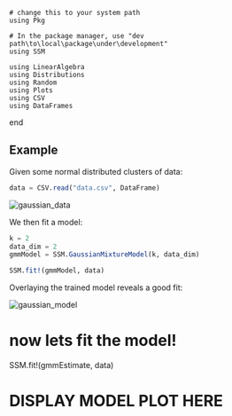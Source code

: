 


	# change this to your system path
	using Pkg

	# In the package manager, use "dev path\to\local\package\under\development"
	using SSM

	using LinearAlgebra
	using Distributions
	using Random
	using Plots
	using CSV
	using DataFrames
end



## Example

Given some normal distributed clusters of data:

```julia
data = CSV.read("data.csv", DataFrame)
```

![gaussian_data](assets/gmm_data_plot.png)


We then fit a model:
```julia
k = 2
data_dim = 2
gmmModel = SSM.GaussianMixtureModel(k, data_dim)

SSM.fit!(gmmModel, data)
```

Overlaying the trained model reveals a good fit:

![gaussian_model](assets/gmm_model_plot.png)

# now lets fit the model!
SSM.fit!(gmmEstimate, data)


# DISPLAY MODEL PLOT HERE


